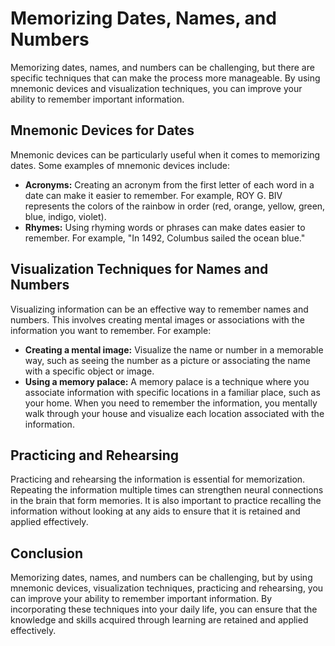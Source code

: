 Memorizing Dates, Names, and Numbers
========================================================================================================

Memorizing dates, names, and numbers can be challenging, but there are specific techniques that can make the process more manageable. By using mnemonic devices and visualization techniques, you can improve your ability to remember important information.

Mnemonic Devices for Dates
--------------------------

Mnemonic devices can be particularly useful when it comes to memorizing dates. Some examples of mnemonic devices include:

* **Acronyms:** Creating an acronym from the first letter of each word in a date can make it easier to remember. For example, ROY G. BIV represents the colors of the rainbow in order (red, orange, yellow, green, blue, indigo, violet).
* **Rhymes:** Using rhyming words or phrases can make dates easier to remember. For example, "In 1492, Columbus sailed the ocean blue."

Visualization Techniques for Names and Numbers
----------------------------------------------

Visualizing information can be an effective way to remember names and numbers. This involves creating mental images or associations with the information you want to remember. For example:

* **Creating a mental image:** Visualize the name or number in a memorable way, such as seeing the number as a picture or associating the name with a specific object or image.
* **Using a memory palace:** A memory palace is a technique where you associate information with specific locations in a familiar place, such as your home. When you need to remember the information, you mentally walk through your house and visualize each location associated with the information.

Practicing and Rehearsing
-------------------------

Practicing and rehearsing the information is essential for memorization. Repeating the information multiple times can strengthen neural connections in the brain that form memories. It is also important to practice recalling the information without looking at any aids to ensure that it is retained and applied effectively.

Conclusion
----------

Memorizing dates, names, and numbers can be challenging, but by using mnemonic devices, visualization techniques, practicing and rehearsing, you can improve your ability to remember important information. By incorporating these techniques into your daily life, you can ensure that the knowledge and skills acquired through learning are retained and applied effectively.
